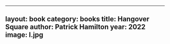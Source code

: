 ---
layout: book
category: books
title: Hangover Square
author: Patrick Hamilton
year: 2022
image: l.jpg
-
